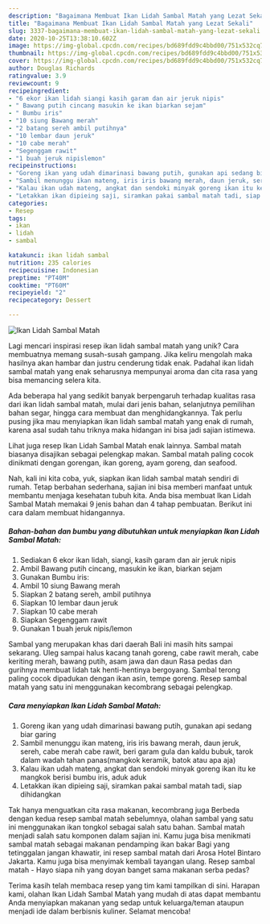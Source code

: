 ```yaml
---
description: "Bagaimana Membuat Ikan Lidah Sambal Matah yang Lezat Sekali"
title: "Bagaimana Membuat Ikan Lidah Sambal Matah yang Lezat Sekali"
slug: 3337-bagaimana-membuat-ikan-lidah-sambal-matah-yang-lezat-sekali
date: 2020-10-25T13:38:10.602Z
image: https://img-global.cpcdn.com/recipes/bd689fdd9c4bbd00/751x532cq70/ikan-lidah-sambal-matah-foto-resep-utama.jpg
thumbnail: https://img-global.cpcdn.com/recipes/bd689fdd9c4bbd00/751x532cq70/ikan-lidah-sambal-matah-foto-resep-utama.jpg
cover: https://img-global.cpcdn.com/recipes/bd689fdd9c4bbd00/751x532cq70/ikan-lidah-sambal-matah-foto-resep-utama.jpg
author: Douglas Richards
ratingvalue: 3.9
reviewcount: 9
recipeingredient:
- "6 ekor ikan lidah siangi kasih garam dan air jeruk nipis"
- " Bawang putih cincang masukin ke ikan biarkan sejam"
- " Bumbu iris"
- "10 siung Bawang merah"
- "2 batang sereh ambil putihnya"
- "10 lembar daun jeruk"
- "10 cabe merah"
- "Segenggam rawit"
- "1 buah jeruk nipislemon"
recipeinstructions:
- "Goreng ikan yang udah dimarinasi bawang putih, gunakan api sedang biar garing"
- "Sambil menunggu ikan mateng, iris iris bawang merah, daun jeruk, sereh, cabe merah cabe rawit, beri garam gula dan kaldu bubuk, tarok dalam wadah tahan panas(mangkok keramik, batok atau apa aja)"
- "Kalau ikan udah mateng, angkat dan sendoki minyak goreng ikan itu ke mangkok berisi bumbu iris, aduk aduk"
- "Letakkan ikan dipieing saji, siramkan pakai sambal matah tadi, siap dihidangkan"
categories:
- Resep
tags:
- ikan
- lidah
- sambal

katakunci: ikan lidah sambal 
nutrition: 235 calories
recipecuisine: Indonesian
preptime: "PT40M"
cooktime: "PT60M"
recipeyield: "2"
recipecategory: Dessert

---
```



![Ikan Lidah Sambal Matah](https://img-global.cpcdn.com/recipes/bd689fdd9c4bbd00/751x532cq70/ikan-lidah-sambal-matah-foto-resep-utama.jpg)

Lagi mencari inspirasi resep ikan lidah sambal matah yang unik? Cara membuatnya memang susah-susah gampang. Jika keliru mengolah maka hasilnya akan hambar dan justru cenderung tidak enak. Padahal ikan lidah sambal matah yang enak seharusnya mempunyai aroma dan cita rasa yang bisa memancing selera kita.

Ada beberapa hal yang sedikit banyak berpengaruh terhadap kualitas rasa dari ikan lidah sambal matah, mulai dari jenis bahan, selanjutnya pemilihan bahan segar, hingga cara membuat dan menghidangkannya. Tak perlu pusing jika mau menyiapkan ikan lidah sambal matah yang enak di rumah, karena asal sudah tahu triknya maka hidangan ini bisa jadi sajian istimewa.

Lihat juga resep Ikan Lidah Sambal Matah enak lainnya. Sambal matah biasanya disajikan sebagai pelengkap makan. Sambal matah paling cocok dinikmati dengan gorengan, ikan goreng, ayam goreng, dan seafood.


Nah, kali ini kita coba, yuk, siapkan ikan lidah sambal matah sendiri di rumah. Tetap berbahan sederhana, sajian ini bisa memberi manfaat untuk membantu menjaga kesehatan tubuh kita. Anda bisa membuat Ikan Lidah Sambal Matah memakai 9 jenis bahan dan 4 tahap pembuatan. Berikut ini cara dalam membuat hidangannya.

<!--inarticleads1-->

##### Bahan-bahan dan bumbu yang dibutuhkan untuk menyiapkan Ikan Lidah Sambal Matah:

1. Sediakan 6 ekor ikan lidah, siangi, kasih garam dan air jeruk nipis
1. Ambil  Bawang putih cincang, masukin ke ikan, biarkan sejam
1. Gunakan  Bumbu iris:
1. Ambil 10 siung Bawang merah
1. Siapkan 2 batang sereh, ambil putihnya
1. Siapkan 10 lembar daun jeruk
1. Siapkan 10 cabe merah
1. Siapkan Segenggam rawit
1. Gunakan 1 buah jeruk nipis/lemon


Sambal yang merupakan khas dari daerah Bali ini masih hits sampai sekarang. Uleg sampai halus kacang tanah goreng, cabe rawit merah, cabe keriting merah, bawang putih, asam jawa dan daun Rasa pedas dan gurihnya membuat lidah tak henti-hentinya bergoyang. Sambal terong paling cocok dipadukan dengan ikan asin, tempe goreng. Resep sambal matah yang satu ini menggunakan kecombrang sebagai pelengkap. 

<!--inarticleads2-->

##### Cara menyiapkan Ikan Lidah Sambal Matah:

1. Goreng ikan yang udah dimarinasi bawang putih, gunakan api sedang biar garing
1. Sambil menunggu ikan mateng, iris iris bawang merah, daun jeruk, sereh, cabe merah cabe rawit, beri garam gula dan kaldu bubuk, tarok dalam wadah tahan panas(mangkok keramik, batok atau apa aja)
1. Kalau ikan udah mateng, angkat dan sendoki minyak goreng ikan itu ke mangkok berisi bumbu iris, aduk aduk
1. Letakkan ikan dipieing saji, siramkan pakai sambal matah tadi, siap dihidangkan


Tak hanya menguatkan cita rasa makanan, kecombrang juga Berbeda dengan kedua resep sambal matah sebelumnya, olahan sambal yang satu ini menggunakan ikan tongkol sebagai salah satu bahan. Sambal matah menjadi salah satu komponen dalam sajian ini. Kamu juga bisa menikmati sambal matah sebagai makanan pendamping ikan bakar Bagi yang tetinggalan jangan khawatir, ini resep sambal matah dari Arosa Hotel Bintaro Jakarta. Kamu juga bisa menyimak kembali tayangan ulang. Resep sambal matah - Hayo siapa nih yang doyan banget sama makanan serba pedas? 

Terima kasih telah membaca resep yang tim kami tampilkan di sini. Harapan kami, olahan Ikan Lidah Sambal Matah yang mudah di atas dapat membantu Anda menyiapkan makanan yang sedap untuk keluarga/teman ataupun menjadi ide dalam berbisnis kuliner. Selamat mencoba!
